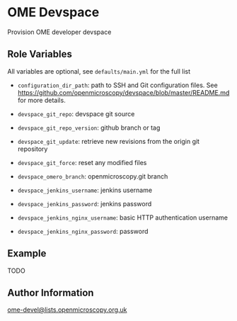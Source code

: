 OME Devspace
============

Provision OME developer devspace


Role Variables
--------------

All variables are optional, see `defaults/main.yml` for the full list

- `configuration_dir_path`: path to SSH and Git configuration files. See https://github.com/openmicroscopy/devspace/blob/master/README.md for more details.

- `devspace_git_repo`:  devspace git source
- `devspace_git_repo_version`: github branch or tag

- `devspace_git_update`: retrieve new revisions from the origin git repository
- `devspace_git_force`: reset any modified files

- `devspace_omero_branch`: openmicroscopy.git branch

- `devspace_jenkins_username`: jenkins username
- `devspace_jenkins_password`: jenkins password

- `devspace_jenkins_nginx_username`: basic HTTP authentication username
- `devspace_jenkins_nginx_password`:  password



Example
-------

TODO


Author Information
------------------

ome-devel@lists.openmicroscopy.org.uk
